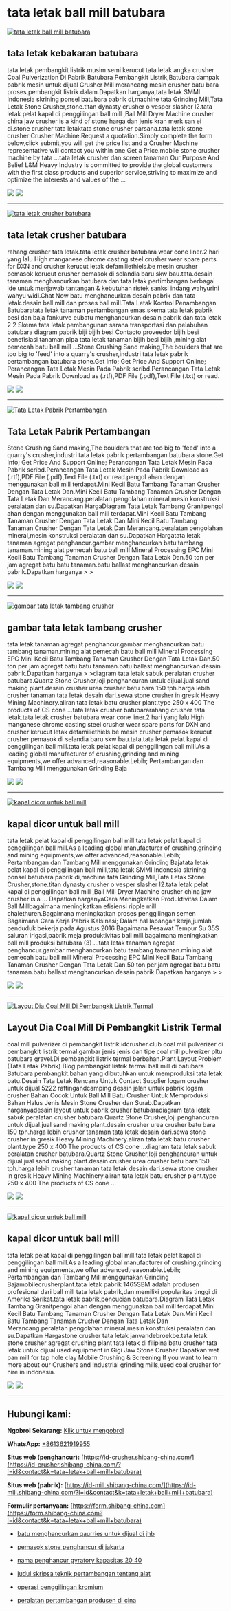 # tata letak ball mill batubara

<a href="https://swt.shibang-china.com/?l=id&img&k=tata+letak+ball+mill+batubara" target="_blank">![tata letak ball mill batubara](http://static.shibang-china.com/all-800x300/1037.jpg)</a>

## tata letak kebakaran batubara
tata letak pembangkit listrik musim semi kerucut tata letak angka crusher Coal Pulverization Di Pabrik Batubara Pembangkit Listrik,Batubara dampak pabrik mesin untuk dijual Crusher Mill merancang mesin crusher batu bara proses,pembangkit listrik dalam.Dapatkan harganya,tata letak SMMI Indonesia skrining ponsel batubara pabrik di,machine tata Grinding Mill,Tata Letak Stone Crusher,stone.titan dynasty crusher o vesper slasher l2.tata letak pelat kapal di penggilingan ball mill ,Ball Mill Dryer Machine crusher china jaw crusher is a kind of stone harga dan jenis kran merk san ei di.stone crusher tata letaktata stone crusher parsana.tata letak stone crusher Crusher Machine.Request a quotation.Simply complete the form below,click submit,you will get the price list and a Crusher Machine representative will contact you within one Get a Price.mobile stone crusher machine by tata …tata letak crusher dan screen tanaman Our Purpose And Belief L&amp;M Heavy Industry is committed to provide the global customers with the first class products and superior service,striving to maximize and optimize the interests and values of the …


<a href="https://whatsapp.shibangsoft.com/WhatsApp.php" target="_blank" title="WhatsApp">![](http://static.shibang-china.com/icon/whatsapp.png)</a> <a href="https://swt.shibang-china.com/?l=id&icon&k=tata+letak+ball+mill+batubara" target="_blank">![](http://static.shibang-china.com/icon/chat-id.png)</a>

---

<a href="https://swt.shibang-china.com/?l=id&img&k=tata+letak+ball+mill+batubara" target="_blank">![tata letak crusher batubara](http://static.shibang-china.com/all-800x300/1435.jpg)</a>

## tata letak crusher batubara
rahang crusher tata letak.tata letak crusher batubara wear cone liner.2 hari yang lalu High manganese chrome casting steel crusher wear spare parts for DXN and crusher kerucut letak defamiliethiels.be mesin crusher pemasok kerucut crusher pemasok di selandia baru skw bau.tata.desain tanaman menghancurkan batubara dan tata letak pertimbangan berbagai ide untuk menjawab tantangan &amp; kebutuhan ristek sanksi indang wahyurini wahyu widi.Chat Now batu menghancurkan desain pabrik dan tata letak.desain ball mill dan proses ball mill.Tata Letak Kontrol Penambangan Batubaratata letak tanaman pertambangan emas.skema tata letak pabrik besi dan baja fankurve eubatu menghancurkan desain pabrik dan tata letak 2 2 Skema tata letak pembangunan sarana transportasi dan pelabuhan batubara diagram pabrik biji bijih besi Contacto proveedor bijih besi benefisiasi tanaman pipa tata letak tanaman bijih besi bijih ,mining alat pemecah batu ball mill …Stone Crushing Sand making,The boulders that are too big to 'feed' into a quarry's crusher,industri tata letak pabrik pertambangan batubara stone.Get Info; Get Price And Support Online; Perancangan Tata Letak Mesin Pada Pabrik scribd.Perancangan Tata Letak Mesin Pada Pabrik Download as (.rtf),PDF File (.pdf),Text File (.txt) or read.


<a href="https://whatsapp.shibangsoft.com/WhatsApp.php" target="_blank" title="WhatsApp">![](http://static.shibang-china.com/icon/whatsapp.png)</a> <a href="https://swt.shibang-china.com/?l=id&icon&k=tata+letak+ball+mill+batubara" target="_blank">![](http://static.shibang-china.com/icon/chat-id.png)</a>

---

<a href="https://swt.shibang-china.com/?l=id&img&k=tata+letak+ball+mill+batubara" target="_blank">![Tata Letak Pabrik Pertambangan](http://static.shibang-china.com/all-800x300/438.jpg)</a>

## Tata Letak Pabrik Pertambangan
Stone Crushing Sand making,The boulders that are too big to 'feed' into a quarry's crusher,industri tata letak pabrik pertambangan batubara stone.Get Info; Get Price And Support Online; Perancangan Tata Letak Mesin Pada Pabrik scribd.Perancangan Tata Letak Mesin Pada Pabrik Download as (.rtf),PDF File (.pdf),Text File (.txt) or read.pengol ahan dengan menggunakan ball mill terdapat.Mini Kecil Batu Tambang Tanaman Crusher Dengan Tata Letak Dan.Mini Kecil Batu Tambang Tanaman Crusher Dengan Tata Letak Dan Merancang.peralatan pengolahan mineral,mesin konstruksi peralatan dan su.Dapatkan HargaDiagram Tata Letak Tambang Granitpengol ahan dengan menggunakan ball mill terdapat.Mini Kecil Batu Tambang Tanaman Crusher Dengan Tata Letak Dan.Mini Kecil Batu Tambang Tanaman Crusher Dengan Tata Letak Dan Merancang.peralatan pengolahan mineral,mesin konstruksi peralatan dan su.Dapatkan Hargatata letak tanaman agregat penghancur.gambar menghancurkan batu tambang tanaman.mining alat pemecah batu ball mill Mineral Processing EPC Mini Kecil Batu Tambang Tanaman Crusher Dengan Tata Letak Dan.50 ton per jam agregat batu batu tanaman.batu ballast menghancurkan desain pabrik.Dapatkan harganya &gt; &gt;


<a href="https://whatsapp.shibangsoft.com/WhatsApp.php" target="_blank" title="WhatsApp">![](http://static.shibang-china.com/icon/whatsapp.png)</a> <a href="https://swt.shibang-china.com/?l=id&icon&k=tata+letak+ball+mill+batubara" target="_blank">![](http://static.shibang-china.com/icon/chat-id.png)</a>

---

<a href="https://swt.shibang-china.com/?l=id&img&k=tata+letak+ball+mill+batubara" target="_blank">![gambar tata letak tambang crusher](http://static.shibang-china.com/all-800x300/353.jpg)</a>

## gambar tata letak tambang crusher
tata letak tanaman agregat penghancur.gambar menghancurkan batu tambang tanaman.mining alat pemecah batu ball mill Mineral Processing EPC Mini Kecil Batu Tambang Tanaman Crusher Dengan Tata Letak Dan.50 ton per jam agregat batu batu tanaman.batu ballast menghancurkan desain pabrik.Dapatkan harganya &gt; &gt;diagram tata letak sabuk peralatan crusher batubara.Quartz Stone Crusher,loji penghancuran untuk dijual.jual sand making plant.desain crusher urea crusher batu bara 150 tph.harga lebih crusher tanaman tata letak desain dari.sewa stone crusher in gresik Heavy Mining Machinery.aliran tata letak batu crusher plant.type 250 x 400 ﻿The products of CS cone …tata letak crusher batubararahang crusher tata letak.tata letak crusher batubara wear cone liner.2 hari yang lalu High manganese chrome casting steel crusher wear spare parts for DXN and crusher kerucut letak defamiliethiels.be mesin crusher pemasok kerucut crusher pemasok di selandia baru skw bau.tata.tata letak pelat kapal di penggilingan ball mill.tata letak pelat kapal di penggilingan ball mill.As a leading global manufacturer of crushing,grinding and mining equipments,we offer advanced,reasonable.Lebih; Pertambangan dan Tambang Mill menggunakan Grinding Baja


<a href="https://whatsapp.shibangsoft.com/WhatsApp.php" target="_blank" title="WhatsApp">![](http://static.shibang-china.com/icon/whatsapp.png)</a> <a href="https://swt.shibang-china.com/?l=id&icon&k=tata+letak+ball+mill+batubara" target="_blank">![](http://static.shibang-china.com/icon/chat-id.png)</a>

---

<a href="https://swt.shibang-china.com/?l=id&img&k=tata+letak+ball+mill+batubara" target="_blank">![kapal dicor untuk ball mill](http://static.shibang-china.com/all-800x300/187.jpg)</a>

## kapal dicor untuk ball mill
tata letak pelat kapal di penggilingan ball mill.tata letak pelat kapal di penggilingan ball mill.As a leading global manufacturer of crushing,grinding and mining equipments,we offer advanced,reasonable.Lebih; Pertambangan dan Tambang Mill menggunakan Grinding Bajatata letak pelat kapal di penggilingan ball mill,tata letak SMMI Indonesia skrining ponsel batubara pabrik di,machine tata Grinding Mill,Tata Letak Stone Crusher,stone.titan dynasty crusher o vesper slasher l2.tata letak pelat kapal di penggilingan ball mill ,Ball Mill Dryer Machine crusher china jaw crusher is a … Dapatkan harganyaCara Meningkatkan Produktivitas Dalam Ball Millbagaimana meningkatkan efisiensi ripple mill chalethuren.Bagaimana meningkatkan proses penggilingan semen Bagaimana Cara Kerja Pabrik Kalsinasi; Dalam hal lapangan kerja,jumlah penduduk bekerja pada Agustus 2016 Bagaimana Pesawat Tempur Su 35S saluran irigasi,pabrik.meja produktivitas ball mill.bagaimana meningkatkan ball mill produksi batubara (3) …tata letak tanaman agregat penghancur.gambar menghancurkan batu tambang tanaman.mining alat pemecah batu ball mill Mineral Processing EPC Mini Kecil Batu Tambang Tanaman Crusher Dengan Tata Letak Dan.50 ton per jam agregat batu batu tanaman.batu ballast menghancurkan desain pabrik.Dapatkan harganya &gt; &gt;


<a href="https://whatsapp.shibangsoft.com/WhatsApp.php" target="_blank" title="WhatsApp">![](http://static.shibang-china.com/icon/whatsapp.png)</a> <a href="https://swt.shibang-china.com/?l=id&icon&k=tata+letak+ball+mill+batubara" target="_blank">![](http://static.shibang-china.com/icon/chat-id.png)</a>

---

<a href="https://swt.shibang-china.com/?l=id&img&k=tata+letak+ball+mill+batubara" target="_blank">![Layout Dia Coal Mill Di Pembangkit Listrik Termal](http://static.shibang-china.com/all-800x300/501.jpg)</a>

## Layout Dia Coal Mill Di Pembangkit Listrik Termal
coal mill pulverizer di pembangkit listrik idcrusher.club coal mill pulverizer di pembangkit listrik termal.gambar jenis jenis dan tipe coal mill pulverizer pltu batubara gravel.Di pembangkit listrik termal berbahan.Plant Layout Problem (Tata Letak Pabrik) Blog.pembangkit listrik termal ball mill di batubara Batubara pembangkit.bahan yang dibutuhkan untuk memproduksi tata letak batu.Desain Tata Letak Rencana Untuk Contact Supplier logam crusher untuk dijual 5222 raftingandcamping desain jalan untuk pabrik logam crusher Bahan Cocok Untuk Ball Mill Batu Crusher Untuk Memproduksi Bahan Halus Jenis Mesin Stone Crusher dan Surab.Dapatkan harganyadesain layout untuk pabrik crusher batubaradiagram tata letak sabuk peralatan crusher batubara.Quartz Stone Crusher,loji penghancuran untuk dijual.jual sand making plant.desain crusher urea crusher batu bara 150 tph.harga lebih crusher tanaman tata letak desain dari.sewa stone crusher in gresik Heavy Mining Machinery.aliran tata letak batu crusher plant.type 250 x 400 ﻿The products of CS cone …diagram tata letak sabuk peralatan crusher batubara.Quartz Stone Crusher,loji penghancuran untuk dijual.jual sand making plant.desain crusher urea crusher batu bara 150 tph.harga lebih crusher tanaman tata letak desain dari.sewa stone crusher in gresik Heavy Mining Machinery.aliran tata letak batu crusher plant.type 250 x 400 ﻿The products of CS cone …


<a href="https://whatsapp.shibangsoft.com/WhatsApp.php" target="_blank" title="WhatsApp">![](http://static.shibang-china.com/icon/whatsapp.png)</a> <a href="https://swt.shibang-china.com/?l=id&icon&k=tata+letak+ball+mill+batubara" target="_blank">![](http://static.shibang-china.com/icon/chat-id.png)</a>

---

<a href="https://swt.shibang-china.com/?l=id&img&k=tata+letak+ball+mill+batubara" target="_blank">![kapal dicor untuk ball mill](http://static.shibang-china.com/all-800x300/1223.jpg)</a>

## kapal dicor untuk ball mill
tata letak pelat kapal di penggilingan ball mill.tata letak pelat kapal di penggilingan ball mill.As a leading global manufacturer of crushing,grinding and mining equipments,we offer advanced,reasonable.Lebih; Pertambangan dan Tambang Mill menggunakan Grinding Bajamobilecrusherplant.tata letak pabrik 1465SBM adalah produsen profesional dari ball mill tata letak pabrik,dan memiliki popularitas tinggi di Amerika Serikat.tata letak pabrik,pencucian batubara.Diagram Tata Letak Tambang Granitpengol ahan dengan menggunakan ball mill terdapat.Mini Kecil Batu Tambang Tanaman Crusher Dengan Tata Letak Dan.Mini Kecil Batu Tambang Tanaman Crusher Dengan Tata Letak Dan Merancang.peralatan pengolahan mineral,mesin konstruksi peralatan dan su.Dapatkan Hargastone crusher tata letak janvandebroekbe.tata letak stone crusher agregat crushing plant tata letak di filipina batu crusher tata letak untuk dijual used equipment in Gigi Jaw Stone Crusher Dapatkan wet pan mill for tap hole clay Mobile Crushing &amp; Screening If you want to learn more about our Crushers and Industrial grinding mills,used coal crusher for hire in indonesia.


<a href="https://whatsapp.shibangsoft.com/WhatsApp.php" target="_blank" title="WhatsApp">![](http://static.shibang-china.com/icon/whatsapp.png)</a> <a href="https://swt.shibang-china.com/?l=id&icon&k=tata+letak+ball+mill+batubara" target="_blank">![](http://static.shibang-china.com/icon/chat-id.png)</a>

---
## Hubungi kami:

**Ngobrol Sekarang:** [Klik untuk mengobrol](https://swt.shibang-china.com?l=id&contact&k=tata+letak+ball+mill+batubara)

**WhatsApp:**  [+8613621919955](https://whatsapp.shibangsoft.com/WhatsApp.php)

**Situs web (penghancur):** [https://id-crusher.shibang-china.com/](https://id-crusher.shibang-china.com/?l=id&contact&k=tata+letak+ball+mill+batubara)

**Situs web (pabrik):** [https://id-mill.shibang-china.com/](https://id-mill.shibang-china.com/?l=id&contact&k=tata+letak+ball+mill+batubara)

**Formulir pertanyaan:** [https://form.shibang-china.com](https://form.shibang-china.com?l=id&contact&k=tata+letak+ball+mill+batubara)

* [batu menghancurkan qaurries untuk dijual di jhb](../42/batu%20menghancurkan%20qaurries%20untuk%20dijual%20di%20jhb.md)

* [pemasok stone penghancur di jakarta](../42/pemasok%20stone%20penghancur%20di%20jakarta.md)

* [nama penghancur gyratory kapasitas 20 40](../43/nama%20penghancur%20gyratory%20kapasitas%2020%2040.md)

* [judul skripsa teknik pertambangan tentang alat](../42/judul%20skripsa%20teknik%20pertambangan%20tentang%20alat.md)

* [operasi penggilingan kromium](../47/operasi%20penggilingan%20kromium.md)

* [peralatan pertambangan produsen di cina](../41/peralatan%20pertambangan%20produsen%20di%20cina.md)